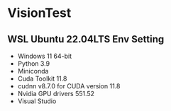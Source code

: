 # VisionTest

## WSL Ubuntu 22.04LTS Env Setting

- Windows 11 64-bit
- Python 3.9
- Miniconda
- Cuda Toolkit 11.8
- cudnn v8.7.0 for CUDA version 11.8
- Nvidia GPU drivers 551.52
- Visual Studio

